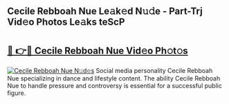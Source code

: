 ## Cecile Rebboah Nue Le𝚊k𝚎d N𝚞𝚍e - Part-Trj Vid𝚎o Photos Le𝚊ks teScP

# <h2><a href="http://fb8fn8.evod.top/?m=Cecile+Rebboah+Nue">🔗 👉🔴 Cecile Rebboah Nue Vid𝚎o Ph𝚘t𝚘s</a></h2>

[![Cecile Rebboah Nue N𝚞d𝚎s](https://i.imgur.com/8V9OHl7.gif)](http://fb8fn8.evod.top/?m=Cecile+Rebboah+Nue)
Social media personality Cecile Rebboah Nue specializing in dance and lifestyle content. The ability Cecile Rebboah Nue to handle pressure and controversy is essential for a successful public figure. 
